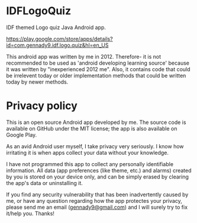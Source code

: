 # IDFLogoQuiz
IDF themed Logo quiz Java Android app.

https://play.google.com/store/apps/details?id=com.gennady9.idf.logo.quiz&hl=en_US

This android app was written by me in 2012.
Therefore- it is not recommended to be used as 'android developing learning source' because it was written by "inexperienced 2012 me".
Also, it contains code that could be irrelevent today or older implementation methods that could be written today by newer methods. 

# Privacy policy

This is an open source Android app developed by me. The source code is available on GitHub under the MIT license; the app is also available on Google Play.

As an avid Android user myself, I take privacy very seriously. I know how irritating it is when apps collect your data without your knowledge.

I have not programmed this app to collect any personally identifiable information. All data (app preferences (like theme, etc.) and alarms) created by you is stored on your device only, and can be simply erased by clearing the app's data or uninstalling it.

If you find any security vulnerability that has been inadvertently caused by me, or have any question regarding how the app protectes your privacy, please send me an email (gennady9@gmail.com) and I will surely try to fix it/help you. Thanks!
